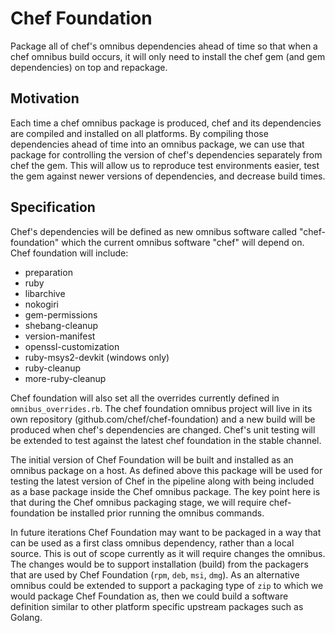 # Chef Foundation

Package all of chef's omnibus dependencies ahead of time so that when a chef omnibus build occurs, it will only need to install the chef gem (and gem dependencies) on top and repackage.

## Motivation

Each time a chef omnibus package is produced, chef and its dependencies are compiled and installed on all platforms. By compiling those dependencies ahead of time into an omnibus package, we can use that package for controlling the version of chef's dependencies separately from chef the gem. This will allow us to reproduce test environments easier, test the gem against newer versions of dependencies, and decrease build times.

## Specification

Chef's dependencies will be defined as new omnibus software called "chef-foundation" which the current omnibus software "chef" will depend on. Chef foundation will include:

* preparation
* ruby
* libarchive
* nokogiri
* gem-permissions
* shebang-cleanup
* version-manifest
* openssl-customization
* ruby-msys2-devkit (windows only)
* ruby-cleanup
* more-ruby-cleanup

Chef foundation will also set all the overrides currently defined in `omnibus_overrides.rb`. The chef foundation omnibus project will live in its own repository (github.com/chef/chef-foundation) and a new build will be produced when chef's dependencies are changed. Chef's unit testing will be extended to test against the latest chef foundation in the stable channel.

The initial version of Chef Foundation will be built and installed as an omnibus package on a host. As defined above
this package will be used for testing the latest version of Chef in the pipeline along with being included as a base
package inside the Chef omnibus package. The key point here is that during the Chef omnibus packaging stage, we will
require chef-foundation be installed prior running the omnibus commands.

In future iterations Chef Foundation may want to be packaged in a way that can be used as a first class omnibus
dependency, rather than a local source. This is out of scope currently as it will require changes the omnibus. The
changes would be to support installation (build) from the packagers that are used by Chef Foundation (`rpm`, `deb`,
`msi`, `dmg`). As an alternative omnibus could be extended to support a packaging type of `zip` to which we would
package Chef Foundation as, then we could build a software definition similar to other platform specific upstream
packages such as Golang.
